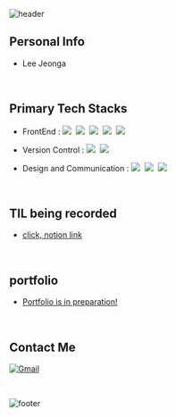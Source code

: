 ![header](https://capsule-render.vercel.app/api?type=waving&&color=0:fceabb,100:f8b500&height=200&section=header&text=Welcome%20To%20My%20GitHub!&fontSize=45&fontColor=333&fontAlignY=40&animation=fadeIn)



## Personal Info
- Lee Jeonga
<br />


## Primary Tech Stacks
- FrontEnd : <img src="https://img.shields.io/badge/HTML5-E34F26?style=flat-square&logo=HTML5&logoColor=white"/>&nbsp;&nbsp;<img src="https://img.shields.io/badge/CSS3-1572B6?style=flat-square&logo=CSS3&logoColor=white"/>&nbsp;&nbsp;<img src="https://img.shields.io/badge/Scss-CC6699?style=flat-square&logo=Sass&logoColor=white"/>&nbsp;&nbsp;<img src="https://img.shields.io/badge/JavaScript-F7DF1E?style=flat-square&logo=JavaScript&logoColor=black"/>&nbsp;&nbsp;<img src="https://img.shields.io/badge/jQuery-0769AD?style=flat-square&logo=jQuery&logoColor=white"/>

- Version Control : <img src="https://img.shields.io/badge/Git-F05032?style=flat-square&logo=Git&logoColor=white"/>&nbsp;&nbsp;<img src="https://img.shields.io/badge/GitHub-181717?style=flat-square&logo=GitHub&logoColor=white"/>

- Design and Communication : <img src="https://img.shields.io/badge/Figma-F24E1E?style=flat-square&logo=Figma&logoColor=white"/>&nbsp;&nbsp;<img src="https://img.shields.io/badge/Adobe Photoshop-31A8FF?style=flat-square&logo=Adobe Photoshop&logoColor=white"/>&nbsp;&nbsp;<img src="https://img.shields.io/badge/Adobe Illustrator-FF9A00?style=flat-square&logo=Adobe Illustrator&logoColor=white"/>
<br />


## TIL being recorded
- [click, notion link](https://narrow-nectarine-b14.notion.site/EZEN-TIL-6fb4032692a24bfab96d2b0c18c79cbb)
<br />


## portfolio
- [Portfolio is in preparation!](#)
<br />


## Contact Me
[![Gmail](https://img.shields.io/badge/Gmail-D14836?style=flat-square&logo=gmail&logoColor=white&link=mailto:lja3248@gmail.com)](mailto:lja3248@gmail.com)

<br />

![footer](https://capsule-render.vercel.app/api?type=waving&&color=gradient&height=70&section=footer&fontSize=90)

